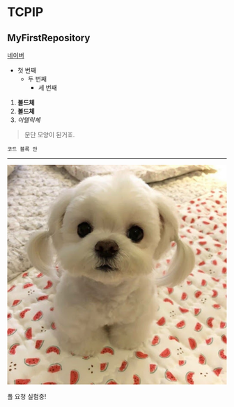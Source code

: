 # TCPIP
## MyFirstRepository


[네이버](https://naver.com/)

- 첫 번째
  - 두 번째
    - 세 번째

1. **볼드체**
2. __볼드체__
3. *이텔릭체*

>문단 모양이 된거죠.
>

```
코드 블록 안
```
***
<img width="" height="" src="./png/말티즈.jpg"></img>

풀 요청 실험중!
